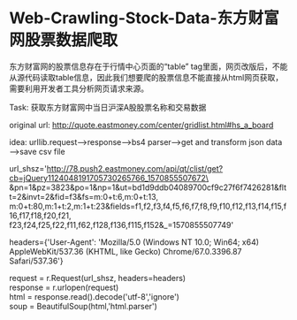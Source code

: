 # Web-Crawling-Stock-Data-东方财富网股票数据爬取

东方财富网的股票信息存在于行情中心页面的“table” tag里面，网页改版后，不能从源代码读取table信息，因此我们想要爬的股票信息不能直接从html网页获取，需要利用开发者工具分析网页请求来源。

Task: 获取东方财富网中当日沪深A股股票名称和交易数据

original url: http://quote.eastmoney.com/center/gridlist.html#hs_a_board

idea: urllib.request—>response—>bs4 parser—>get and transform json data—>save csv file


url_shsz='http://78.push2.eastmoney.com/api/qt/clist/get?cb=jQuery1124048191705730265766_1570855507672\
&pn=1&pz=3823&po=1&np=1&ut=bd1d9ddb04089700cf9c27f6f7426281&fltt=2&invt=2&fid=f3&fs=m:0+t:6,m:0+t:13,\
m:0+t:80,m:1+t:2,m:1+t:23&fields=f1,f2,f3,f4,f5,f6,f7,f8,f9,f10,f12,f13,f14,f15,f16,f17,f18,f20,f21,\
f23,f24,f25,f22,f11,f62,f128,f136,f115,f152&_=1570855507749'  

headers={'User-Agent': 'Mozilla/5.0 (Windows NT 10.0; Win64; x64) AppleWebKit/537.36 (KHTML, like Gecko) Chrome/67.0.3396.87 Safari/537.36'}  

request = r.Request(url_shsz, headers=headers)  
response = r.urlopen(request)  
html = response.read().decode('utf-8','ignore')  
soup = BeautifulSoup(html,'html.parser')  

